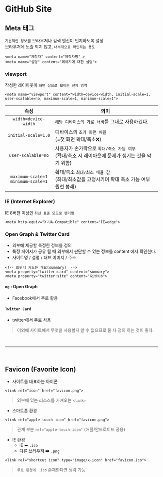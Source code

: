 # GitHub Site
## Meta 태그
`기본적인 정보`를 브라우저나 검색 엔진이 인지하도록 설정<br />
브라우저에 노출 되지 않고, `내부적으로 확인하는 용도` 
```
<meta name="제작자" content="제작자명" >
<meta name="설명" content="페이지에 대한 설명">
```
### viewport
작성한 레이아웃이 `화면 상으로 보이는 전체 영역`  

```
<meta name="viewport" content="width=device-width, initial-scale=1, user-scalable=no, maximum-scale=1, minimum-scale=1">
```

| 속성 | 의미 | 
|:--:|--|
| `width=device-width` | `해당 디바이스의 가로 너비`를 그대로 사용하겠다.|
| `initial-scale=1.0` | 디바이스의 `초기 화면 배율` <br/>(=첫 화면 확대/축소❌)|
| `user-scalable=no`  | 사용자가 손가락으로 `확대/축소 가능 여부` <br/> (확대/축소 시 레이아웃에 문제가 생기는 것을 막기 위함)|
|`maximum-scale=1`<br/>`minimum-scale=1`|확대/축소 `최대/최소 배율 값`<br/> (최대/최소값을 고정시키며 확대 축소 가능 여부 원천 봉쇄)|

### IE (Internet Explorer) 
IE 8버전 이상인 `최신 표준 모드로 렌더링` <br />
```
<meta http-equiv="X-UA-Compatible" content="IE=edge">
```
> 

### Open Graph & Twitter Card
* 외부에 제공할 특정한 정보를 정의<br />
* 특정 페이지가 공유 될 때 외부에서 판단할 수 있는 정보를 content 에서 확인한다.
* 사이트명 / 설명 / 대표 이미지 / 주소
```
<!-- 트위터 카드는 개요(summary)  -->
<meta property="twitter:card" content="summary">
<meta property="twitter:site" content="GitHub">
```

#### `og` : Open Graph
* Facebook에서 주로 활용

#### `Twitter Card`
* twitter에서 주로 사용

> 이외에 사이트에서 무엇을 사용할지 알 수 없으므로 둘 다 정의 하는 것이 좋다.

<br>

***

<br>

## Favicon (Favorite Icon)
* 사이트를 대표하는 아이콘 
```
<link rel="icon" href="favicon.png">
```
> 외부에 있는 리소스를 가져오는 `<link>`
* 스마트폰 환경  
```
<link rel="apple-touch-icon" href="favicon.png">
```
> 관계 부분 `rel="apple-touch-icon"`  (애플/안드로이드 공용)

* IE 환경  
    * IE ➡ `.ico`
    * 다른 브라우저 ➡ `.png`
```
<link rel="shortcut icon" type="image/x-icon" href="favicon.ico">
```
> `루트 환경에 .ico` 존재한다면 생략 가능 

